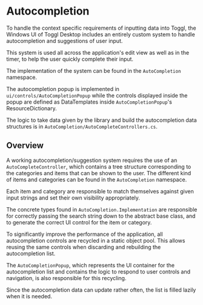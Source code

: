 
# Autocompletion

To handle the context specific requirements of inputting data into Toggl, the Windows UI of Toggl Desktop includes an entirely custom system to handle autocompletion and suggestions of user input.

This system is used all across the application's edit view as well as in the timer, to help the user quickly complete their input.

The implementation of the system can be found in the `AutoCompletion` namespace.

The autocompletion popup is implemented in `ui/controls/AutoCompletionPopup` while the controls displayed inside the popup are defined as DataTemplates inside `AutoCompletionPopup`'s ResourceDictionary.

The logic to take data given by the library and build the autocompletion data structures is in `AutoCompletion/AutoCompleteControllers.cs`.


## Overview

A working autocompletion/suggestion system requires the use of an `AutoCompleteController`, which contains a tree structure corresponding to the categories and items that can be shown to the user. The different kind of items and categories can be found in the `AutoCompletion` namespace.

Each item and category are responsible to match themselves against given input strings and set their own visibility appropriately.

The concrete types found in `AutoCompletion.Implementation` are responsible for correctly passing the search string down to the abstract base class, and to generate the correct UI control for the item or category.

To significantly improve the performance of the application, all autocompletion controls are recycled in a static object pool. This allows reusing the same controls when discarding and rebuilding the autocompletion list.

The `AutoCompletionPopup`, which represents the UI container for the autocompletion list and contains the logic to respond to user controls and navigation, is also responsible for this recycling.

Since the autocompletion data can update rather often, the list is filled lazily when it is needed.